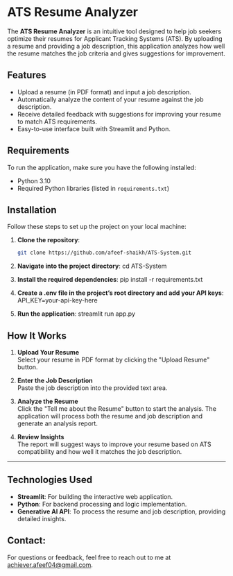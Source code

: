 # ATS Resume Analyzer

The **ATS Resume Analyzer** is an intuitive tool designed to help job seekers optimize their resumes for Applicant Tracking Systems (ATS). By uploading a resume and providing a job description, this application analyzes how well the resume matches the job criteria and gives suggestions for improvement.

## Features
- Upload a resume (in PDF format) and input a job description.
- Automatically analyze the content of your resume against the job description.
- Receive detailed feedback with suggestions for improving your resume to match ATS requirements.
- Easy-to-use interface built with Streamlit and Python.

## Requirements

To run the application, make sure you have the following installed:
- Python 3.10
- Required Python libraries (listed in `requirements.txt`)

## Installation

Follow these steps to set up the project on your local machine:

1. **Clone the repository**:
   ```bash
   git clone https://github.com/afeef-shaikh/ATS-System.git

2. **Navigate into the project directory**:
  cd ATS-System

3. **Install the required dependencies**:
  pip install -r requirements.txt

4. **Create a .env file in the project’s root directory and add your API keys**:
  API_KEY=your-api-key-here

5. **Run the application**:
  streamlit run app.py


## How It Works

1. **Upload Your Resume**  
   Select your resume in PDF format by clicking the "Upload Resume" button.

2. **Enter the Job Description**  
   Paste the job description into the provided text area.

3. **Analyze the Resume**  
   Click the "Tell me about the Resume" button to start the analysis. The application will process both the resume and job description and generate an analysis report.

4. **Review Insights**  
   The report will suggest ways to improve your resume based on ATS compatibility and how well it matches the job description.

---

## Technologies Used

- **Streamlit**: For building the interactive web application.
- **Python**: For backend processing and logic implementation.
- **Generative AI API**: To process the resume and job description, providing detailed insights.


## Contact:
For questions or feedback, feel free to reach out to me at achiever.afeef04@gmail.com.


